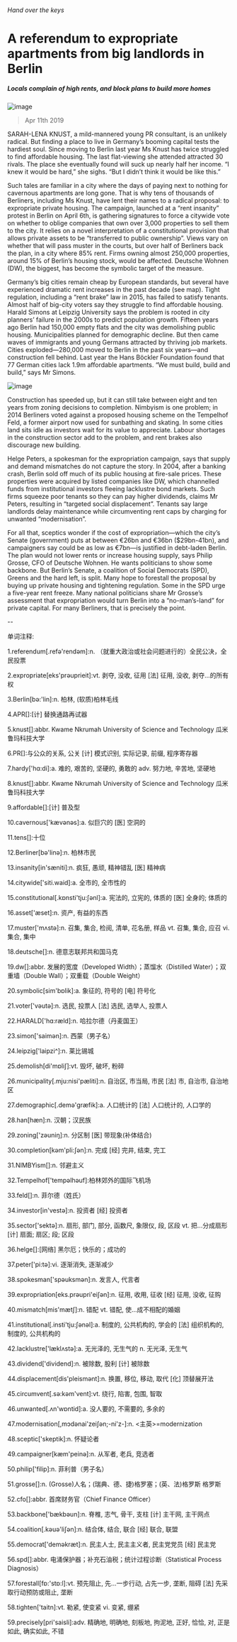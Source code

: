 ###### Hand over the keys
# A referendum to expropriate apartments from big landlords in Berlin 
##### Locals complain of high rents, and block plans to build more homes 
![image](images/20190413_EUP507.jpg) 
> Apr 11th 2019 
SARAH-LENA KNUST, a mild-mannered young PR consultant, is an unlikely radical. But finding a place to live in Germany’s booming capital tests the hardiest soul. Since moving to Berlin last year Ms Knust has twice struggled to find affordable housing. The last flat-viewing she attended attracted 30 rivals. The place she eventually found will suck up nearly half her income. “I knew it would be hard,” she sighs. “But I didn’t think it would be like this.” 
Such tales are familiar in a city where the days of paying next to nothing for cavernous apartments are long gone. That is why tens of thousands of Berliners, including Ms Knust, have lent their names to a radical proposal: to expropriate private housing. The campaign, launched at a “rent insanity” protest in Berlin on April 6th, is gathering signatures to force a citywide vote on whether to oblige companies that own over 3,000 properties to sell them to the city. It relies on a novel interpretation of a constitutional provision that allows private assets to be “transferred to public ownership”. Views vary on whether that will pass muster in the courts, but over half of Berliners back the plan, in a city where 85% rent. Firms owning almost 250,000 properties, around 15% of Berlin’s housing stock, would be affected. Deutsche Wohnen (DW), the biggest, has become the symbolic target of the measure. 
Germany’s big cities remain cheap by European standards, but several have experienced dramatic rent increases in the past decade (see map). Tight regulation, including a “rent brake” law in 2015, has failed to satisfy tenants. Almost half of big-city voters say they struggle to find affordable housing. Harald Simons at Leipzig University says the problem is rooted in city planners’ failure in the 2000s to predict population growth. Fifteen years ago Berlin had 150,000 empty flats and the city was demolishing public housing. Municipalities planned for demographic decline. But then came waves of immigrants and young Germans attracted by thriving job markets. Cities exploded—280,000 moved to Berlin in the past six years—and construction fell behind. Last year the Hans Böckler Foundation found that 77 German cities lack 1.9m affordable apartments. “We must build, build and build,” says Mr Simons. 
![image](images/20190413_EUM923.png) 
Construction has speeded up, but it can still take between eight and ten years from zoning decisions to completion. Nimbyism is one problem; in 2014 Berliners voted against a proposed housing scheme on the Tempelhof Feld, a former airport now used for sunbathing and skating. In some cities land sits idle as investors wait for its value to appreciate. Labour shortages in the construction sector add to the problem, and rent brakes also discourage new building. 
Helge Peters, a spokesman for the expropriation campaign, says that supply and demand mismatches do not capture the story. In 2004, after a banking crash, Berlin sold off much of its public housing at fire-sale prices. These properties were acquired by listed companies like DW, which channelled funds from institutional investors fleeing lacklustre bond markets. Such firms squeeze poor tenants so they can pay higher dividends, claims Mr Peters, resulting in “targeted social displacement”. Tenants say large landlords delay maintenance while circumventing rent caps by charging for unwanted “modernisation”. 
For all that, sceptics wonder if the cost of expropriation—which the city’s Senate (government) puts at between €26bn and €36bn ($29bn-41bn), and campaigners say could be as low as €7bn—is justified in debt-laden Berlin. The plan would not lower rents or increase housing supply, says Philip Grosse, CFO of Deutsche Wohnen. He wants politicians to show some backbone. But Berlin’s Senate, a coalition of Social Democrats (SPD), Greens and the hard left, is split. Many hope to forestall the proposal by buying up private housing and tightening regulation. Some in the SPD urge a five-year rent freeze. Many national politicians share Mr Grosse’s assessment that expropriation would turn Berlin into a “no-man’s-land” for private capital. For many Berliners, that is precisely the point. 
-- 
 单词注释:
1.referendum[.refә'rendәm]:n. （就重大政治或社会问题进行的）全民公决，全民投票 
2.expropriate[eks'prәuprieit]:vt. 剥夺, 没收, 征用 [法] 征用, 没收, 剥夺...的所有权 
3.Berlin[bә:'lin]:n. 柏林, (软质)柏林毛线 
4.APR[]:[计] 替换通路再试器 
5.knust[]:abbr. Kwame Nkrumah University of Science and Technology 瓜米鲁玛科技大学 
6.PR[]:与公众的关系, 公关 [计] 模式识别, 实际记录, 前缀, 程序寄存器 
7.hardy['hɑ:di]:a. 难的, 艰苦的, 坚硬的, 勇敢的 adv. 努力地, 辛苦地, 坚硬地 
8.knust[]:abbr. Kwame Nkrumah University of Science and Technology 瓜米鲁玛科技大学 
9.affordable[]:[计] 普及型 
10.cavernous['kævәnәs]:a. 似巨穴的 [医] 空洞的 
11.tens[]:十位 
12.Berliner[bә'linә]:n. 柏林市民 
13.insanity[in'sæniti]:n. 疯狂, 愚顽, 精神错乱 [医] 精神病 
14.citywide['siti.waid]:a. 全市的, 全市性的 
15.constitutional[.kɒnsti'tju:ʃәnl]:a. 宪法的, 立宪的, 体质的 [医] 全身的; 体质的 
16.asset['æset]:n. 资产, 有益的东西 
17.muster['mʌstә]:n. 召集, 集合, 检阅, 清单, 花名册, 样品 vt. 召集, 集合, 应召 vi. 集合, 集中 
18.deutsche[]:n. 德意志联邦共和国马克 
19.dw[]:abbr. 发展的宽度（Developed Width）；蒸馏水（Distilled Water）；双重墙（Double Wall）；双重载（Double Weight） 
20.symbolic[sim'bɒlik]:a. 象征的, 符号的 [电] 符号化 
21.voter['vәutә]:n. 选民, 投票人 [法] 选民, 选举人, 投票人 
22.HARALD['hɑ:ræld]:n. 哈拉尔德（丹麦国王） 
23.simon['saimәn]:n. 西蒙（男子名） 
24.leipzig['laipzi^]:n. 莱比锡城 
25.demolish[di'mɒliʃ]:vt. 毁坏, 破坏, 粉碎 
26.municipality[.mju:nisi'pæliti]:n. 自治区, 市当局, 市民 [法] 市, 自治市, 自治地区 
27.demographic[.demә'græfik]:a. 人口统计的 [法] 人口统计的, 人口学的 
28.han[hæn]:n. 汉朝；汉民族 
29.zoning['zәuniŋ]:n. 分区制 [医] 带现象(补体结合) 
30.completion[kәm'pli:ʃәn]:n. 完成 [经] 完井, 结束, 完工 
31.NIMBYism[]:n. 邻避主义 
32.Tempelhof['tempәlhәuf]:柏林郊外的国际飞机场 
33.feld[]:n. 菲尔德（姓氏） 
34.investor[in'vestә]:n. 投资者 [经] 投资者 
35.sector['sektә]:n. 扇形, 部门, 部分, 函数尺, 象限仪, 段, 区段 vt. 把...分成扇形 [计] 扇面; 扇区; 段; 区段 
36.helge[]:[网络] 黑尔厄；快乐的；成功的 
37.peter['pi:tә]:vi. 逐渐消失, 逐渐减少 
38.spokesman['spәuksmәn]:n. 发言人, 代言者 
39.expropriation[eks.prәupri'eiʃәn]:n. 征用, 收用, 征收 [经] 征用, 没收, 征购 
40.mismatch[mis'mætʃ]:n. 错配 vt. 错配, 使...成不相配的婚姻 
41.institutional[.insti'tju:ʃәnәl]:a. 制度的, 公共机构的, 学会的 [法] 组织机构的, 制度的, 公共机构的 
42.lacklustre['læklʌstә]:a. 无光泽的, 无生气的 n. 无光泽, 无生气 
43.dividend['dividend]:n. 被除数, 股利 [计] 被除数 
44.displacement[dis'pleismәnt]:n. 换置, 移位, 移动, 取代 [化] 顶替展开法 
45.circumvent[.sә:kәm'vent]:vt. 绕行, 陷害, 包围, 智取 
46.unwanted[.ʌn'wɒntid]:a. 没人要的, 不需要的, 多余的 
47.modernisation[,mɔdәnai'zeiʃәn;-ni'z-]:n. <主英>=modernization 
48.sceptic['skeptik]:n. 怀疑论者 
49.campaigner[kæm'peinә]:n. 从军者, 老兵, 竞选者 
50.philip['filip]:n. 菲利普（男子名） 
51.grosse[]:n. (Grosse)人名；(瑞典、德、捷)格罗塞；(英、法)格罗斯 格罗斯 
52.cfo[]:abbr. 首席财务官（Chief Finance Officer） 
53.backbone['bækbәun]:n. 脊椎, 志气, 骨干, 支柱 [计] 主干网, 主干网点 
54.coalition[.kәuә'liʃәn]:n. 结合体, 结合, 联合 [经] 联合, 联盟 
55.democrat['demәkræt]:n. 民主人士, 民主主义者, 民主党党员 [经] 民主党 
56.spd[]:abbr. 电涌保护器；补充石油税；统计过程诊断（Statistical Process Diagnosis） 
57.forestall[fɒ:'stɒ:l]:vt. 预先阻止, 先...一步行动, 占先一步, 垄断, 阻碍 [法] 先采取行动预防或阻止, 垄断 
58.tighten['taitn]:vt. 勒紧, 使变紧 vi. 变紧, 绷紧 
59.precisely[pri'saisli]:adv. 精确地, 明确地, 刻板地, 拘泥地, 正好, 恰恰, 对, 正是如此, 确实如此, 不错 

